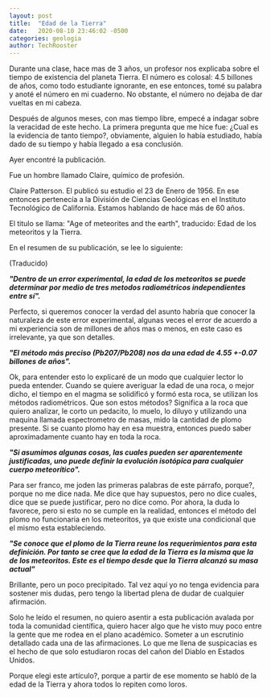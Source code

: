 ```yaml
---
layout: post
title:  "Edad de la Tierra"
date:   2020-08-10 23:46:02 -0500
categories: geologia
author: TechRooster
---
```


Durante una clase, hace mas de 3 años, un profesor nos explicaba sobre el tiempo de existencia del planeta Tierra. El número es colosal: 4.5 billones de años, como todo estudiante ignorante, en ese entonces, tomé su palabra y anoté el número en mi cuaderno. No obstante, el número no dejaba de dar vueltas en mi cabeza.

Después de algunos meses, con mas tiempo libre, empecé a indagar sobre la veracidad de este hecho. La primera pregunta que me hice fue: ¿Cual es la evidencia de tanto tiempo?, obviamente, alguien lo había estudiado, había dado de su tiempo y había llegado a esa conclusión.

Ayer encontré la publicación.

Fue un hombre llamado Claire, químico de profesión.

Claire Patterson. El publicó su estudio el 23 de Enero de 1956. En ese entonces pertenecía a la División de Ciencias Geológicas en el Instituto Tecnológico de California. Estamos hablando de hace más de 60 años.

El titulo se llama: "Age of meteorites and the earth", traducido: Edad de los meteoritos y la Tierra.

En el resumen de su publicación, se lee lo siguiente:

(Traducido)

***"Dentro de un error experimental, la edad de los meteoritos se puede determinar por medio de tres metodos radiométricos independientes entre sí".***

Perfecto, si queremos conocer la verdad del asunto habría que conocer la naturaleza de este error experimental, algunas veces el error de acuerdo a mi experiencia son de millones de años mas o menos, en este caso es irrelevante, ya que son detalles.

***"El método más preciso (Pb207/Pb208) nos da una edad de 4.55 +-0.07 billones de años".***

Ok, para entender esto lo explicaré de un modo que cualquier lector lo pueda entender.
Cuando se quiere averiguar la edad de una roca, o mejor dicho, el tiempo en el magma se solidificó y formó esta roca, se utilizan los métodos radiométricos. Que son estos métodos?
Significa a la roca que quiero analizar, le corto un pedacito, lo muelo, lo diluyo y utilizando una maquina llamada espectrometro de masas, mido la cantidad de plomo presente. Si se cuanto plomo hay en esa muestra, entonces puedo saber aproximadamente cuanto hay en toda la roca.

***"Si asumimos algunas cosas, las cuales pueden ser aparentemente justificadas, uno puede definir la evolución isotópica para cualquier cuerpo meteorítico".***

Para ser franco, me joden las primeras palabras de este párrafo, porque?, porque no me dice nada. Me dice que hay supuestos, pero no dice cuales, dice que se puede justificar, pero no dice como. Por ahora, la duda lo favorece, pero si esto no se cumple en la realidad, entonces el método del plomo no funcionaria en los meteoritos, ya que existe una condicional que el mismo esta estableciendo.

***"Se conoce que el plomo de la Tierra reune los requerimientos para esta definición. Por tanto se cree que la edad de la Tierra es la misma que la de los meteoritos. Este es el tiempo desde que la Tierra alcanzó su masa actual"***

Brillante, pero un poco precipitado. Tal vez aquí yo no tenga evidencia para sostener mis dudas, pero tengo la libertad plena de dudar de cualquier afirmación.

Solo he leído el resumen, no quiero asentir a esta publicación avalada por toda la comunidad científica, quiero hacer algo que he visto muy poco entre la gente que me rodea en el plano académico. Someter a un escrutinio detallado cada una de las afirmaciones. Lo que me llena de suspicacias es el hecho de que solo estudiaron rocas del cañon del Diablo en Estados Unidos.

Porque elegi este artículo?, porque a partir de ese momento se habló de la edad de la Tierra y ahora todos lo repiten como loros.

